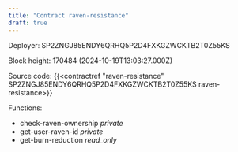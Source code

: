 ```yaml
---
title: "Contract raven-resistance"
draft: true
---
```

Deployer: SP2ZNGJ85ENDY6QRHQ5P2D4FXKGZWCKTB2T0Z55KS


 



Block height: 170484 (2024-10-19T13:03:27.000Z)

Source code: {{<contractref "raven-resistance" SP2ZNGJ85ENDY6QRHQ5P2D4FXKGZWCKTB2T0Z55KS raven-resistance>}}

Functions:

* check-raven-ownership _private_
* get-user-raven-id _private_
* get-burn-reduction _read_only_
